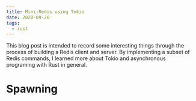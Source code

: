 ```yaml
---
title: Mini-Redis using Tokio
date: 2020-09-26
tags:
  - rust
---
```


This blog post is intended to record some interesting things through the process of building a Redis client and server. By implementing a subset of Redis commands, I learned more about Tokio and asynchronous programing with Rust in general.

# Spawning
